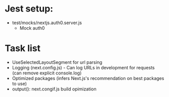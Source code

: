# Jest setup:
- test/mocks/nextjs.auth0.server.js
  - Mock auth0 

# Task list
- UseSelectedLayoutSegment for url parsing 
- Logging (next.config.js) - Can log URLs in development for requests (can remove explicit console.log)
- Optimized packages (infers Next.js's recommendation on best packages to use)
- output(): next.congif.js build opimization 